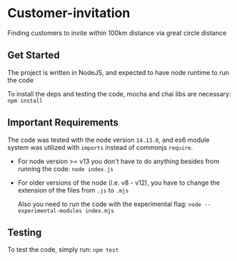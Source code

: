 # Customer-invitation
Finding customers to invite within 100km distance via great circle distance


## Get Started
The project is written in NodeJS, and expected to have node runtime to run the code

To install the deps and testing the code, mocha and chai libs are necessary:
 `npm install`
 
## Important Requirements
The code was tested with the node version `14.13.0`, and es6 module system was utilized with `imports` instead of commonjs `require`.

- For node version >= v13 you don't have to do anything besides from running the code: `node index.js`

- For older versions of the node (i.e. v8 - v12), you have to change the extension of the files from `.js` to `.mjs`

  Also you need to run the code with the experimental flag: `node --experimental-modules index.mjs`
  
## Testing
To test the code, simply run: `npm test`
  
